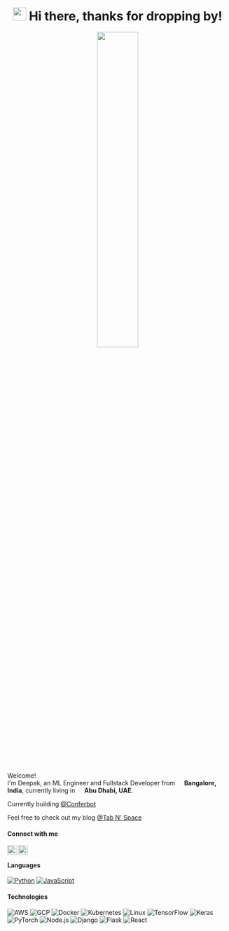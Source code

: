<h1 align="center" width="100%"><img src="https://emojis.slackmojis.com/emojis/images/1531849430/4246/blob-sunglasses.gif?1531849430" width="30"/> Hi there, thanks for dropping by!</h1>

<p align="center" width="100%">
    <img width="43%" src="https://camo.githubusercontent.com/992babdffd8c74a1502de375fbdf7e4d54773242/68747470733a2f2f6d656469612e67697068792e636f6d2f6d656469612f53576f536b4e36447854737a71494b4571762f67697068792e676966"> 
</p>

<p>Welcome! </br> I'm Deepak, an ML Engineer and Fullstack Developer from <img src="https://www.flaticon.com/svg/static/icons/svg/321/321238.svg" width="13"/> <b>Bangalore, India</b>, currently living in <img src="https://www.flaticon.com/svg/static/icons/svg/321/321268.svg" width="13"/> <b>Abu Dhabi, UAE</b>. </p>

Currently building <a href="https://www.conferbot.com/" target="_blank">@Conferbot</a>

Feel free to check out my blog <a href="https://www.tabnspace.com/" target="_blank">@Tab N' Space</a>

#### Connect with me

[<img align="left" alt="deepak | LinkedIn" width="22px" src="https://cdn.jsdelivr.net/npm/simple-icons@v3/icons/linkedin.svg" />][linkedin]
[<img align="left" alt="deepak | Twitter" width="22px" src="https://cdn.jsdelivr.net/npm/simple-icons@v3/icons/twitter.svg" />][twitter]

</br>

#### Languages

[![Python](https://img.shields.io/badge/-Python-fff?&logo=python)](https://github.com/adamalston?tab=repositories&q=&type=&language=python)
[![JavaScript](https://img.shields.io/badge/-JavaScript-fff?&logo=JavaScript&logoColor=ddc508)](https://github.com/adamalston?tab=repositories&q=&type=&language=javascript)

#### Technologies

![AWS](https://img.shields.io/badge/-AWS-fff?&logo=Amazon-AWS&logoColor=232F3E)
![GCP](https://img.shields.io/badge/-GCP-fff?&logo=Google-GCP&logoColor=232F3E)
![Docker](https://img.shields.io/badge/-Docker-fff?&logo=Docker)
![Kubernetes](https://img.shields.io/badge/-Kubernetes-fff?&logo=Kubernetes)
![Linux](https://img.shields.io/badge/-Linux-fff?&logo=linux&logoColor=000)
![TensorFlow](https://img.shields.io/badge/-TensorFlow-fff?&logo=tensorflow)
![Keras](https://img.shields.io/badge/-Keras-fff?&logo=keras)
![PyTorch](https://img.shields.io/badge/-PyTorch-fff?&logo=pytorch)
![Node.js](https://img.shields.io/badge/-Node.js-fff?&logo=node.js)
![Django](https://img.shields.io/badge/-Django-fff?&logo=django)
![Flask](https://img.shields.io/badge/-Flask-fff?&logo=flask)
![React](https://img.shields.io/badge/-React-fff?&logo=React)

 

[twitter]: https://twitter.com/mdkumaar
[linkedin]: https://www.linkedin.com/in/mdkumar01/
